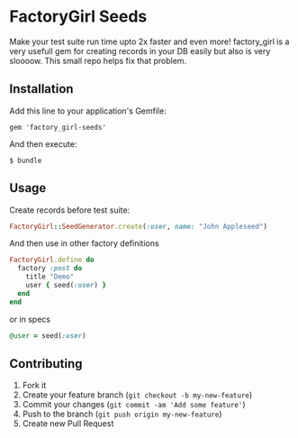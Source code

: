 # FactoryGirl Seeds

Make your test suite run time upto 2x faster and even more! factory_girl is a very usefull gem
for creating records in your DB easily but also is very sloooow. This small repo helps fix that problem.

## Installation

Add this line to your application's Gemfile:

    gem 'factory_girl-seeds'

And then execute:

    $ bundle

## Usage

Create records before test suite:

```ruby
FactoryGirl::SeedGenerator.create(:user, name: "John Appleseed")
```

And then use in other factory definitions

```ruby
FactoryGirl.define do
  factory :post do
    title "Demo"
    user { seed(:user) }
  end
end
```

or in specs

```ruby
@user = seed(:user)
```

## Contributing

1. Fork it
2. Create your feature branch (`git checkout -b my-new-feature`)
3. Commit your changes (`git commit -am 'Add some feature'`)
4. Push to the branch (`git push origin my-new-feature`)
5. Create new Pull Request
